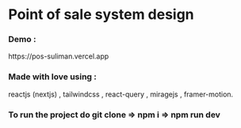 <h1> Point of sale system design</h1>

  <h3> Demo : </h3>
https://pos-suliman.vercel.app

<h3> Made with love using : </h3>
reactjs (nextjs) , tailwindcss , react-query , miragejs , framer-motion.

<h3>To run the project do    git clone =>  npm i =>  npm run dev </h3>

